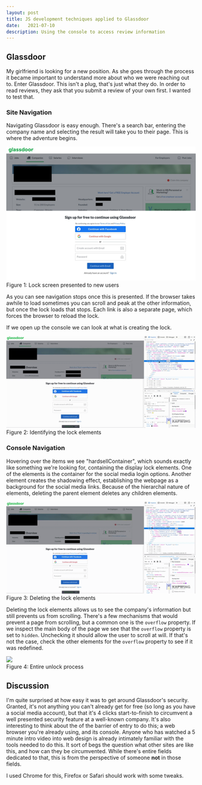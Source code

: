 ```yaml
---
layout: post
title: JS development techniques applied to Glassdoor 
date:   2021-07-10
description: Using the console to access review information
---
```


## Glassdoor

My girlfriend is looking for a new position. As she goes through the process it became important to understand more about who we were reaching out to. Enter Glassdoor. This isn't a plug, that's just what they do. In order to read reviews, they ask that you submit a review of your own first. I wanted to test that.

### Site Navigation

Navigating Glassdoor is easy enough. There's a search bar, entering the company name and selecting the result will take you to their page. This is where the adventure begins.

<div class="img_row">
  <img class="col three" src="/assets/img/glassdoor/1.png">
</div>
<div class="col three caption">
  Figure 1: Lock screen presented to new users
</div>

As you can see navigation stops once this is presented. If the browser takes awhile to load sometimes you can scroll and peak at the other information, but once the lock loads that stops. Each link is also a separate page, which forces the browser to reload the lock.

If we open up the console we can look at what is creating the lock.

<div class="img_row">
  <img class="col one" src="/assets/img/glassdoor/highlight.gif">
</div>
<div class="col three caption">
  Figure 2: Identifying the lock elements
</div>

### Console Navigation

Hovering over the items we see "hardsellContainer", which sounds exactly like something we're looking for, containing the display lock elements. One of the elements is the container for the social media login options. Another element creates the shadowing effect, establishing the webpage as a background for the social media links. Because of the hierarchal nature of elements, deleting the parent element deletes any children elements.

<div class="img_row">
  <img class="col one" src="/assets/img/glassdoor/delete.gif">
</div>
<div class="col three caption">
  Figure 3: Deleting the lock elements
</div>

Deleting the lock elements allows us to see the company's information but still prevents us from scrolling. There's a few mechanisms that would prevent a page from scrolling, but a common one is the `overflow` property. If we inspect the main body of the page we see that the `overflow` property is set to `hidden`. Unchecking it should allow the user to scroll at will. If that's not the case, check the other elements for the `overflow` property to see if it was redefined.

<div class="img_row">
  <img class="col one" src="/assets/img/glassdoor/walmart.gif">
</div>
<div class="col three caption">
  Figure 4: Entire unlock process
</div>

## Discussion

I'm quite surprised at how easy it was to get around Glassdoor's security. Granted, it's not anything you can't already get for free (so long as you have a social media account), but that it's 4 clicks start-to-finish to circumvent a well presented security feature at a well-known company. It's also interesting to think about the of the barrier of entry to do this; a web browser you're already using, and its console. Anyone who has watched a 5 minute intro video into web design is already intimately familiar with the tools needed to do this. It sort of begs the question what other sites are like this, and how can they be circumvented. While there's entire fields dedicated to that, this is from the perspective of someone **not** in those fields.

I used Chrome for this, Firefox or Safari should work with some tweaks. 